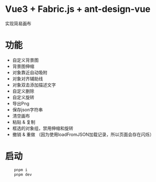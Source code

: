 
# Vue3 + Fabric.js + ant-design-vue

实现简易画布

# 功能

- 自定义背景图
- 背景图伸缩
- 对象靠近自动吸附
- 对象对齐辅助线
- 对象双击添加描述文字
- 自定义删除
- 自定义旋转
- 导出Png
- 保存json字符串
- 清空画布
- 粘贴 & 复制
- 框选的对象组，禁用伸缩和旋转
- 撤销 & 重做 （因为使用loadFromJSON加载记录，所以页面会存在闪烁）

# 启动

```js
    pnpm i
    pnpm dev
```